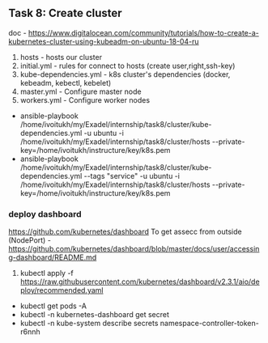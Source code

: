 ## Task 8: Create cluster
doc - https://www.digitalocean.com/community/tutorials/how-to-create-a-kubernetes-cluster-using-kubeadm-on-ubuntu-18-04-ru

1. hosts - hosts our cluster 
2. initial.yml  -  rules for connect to hosts (create user,right,ssh-key)
3. kube-dependencies.yml  - k8s cluster's dependencies (docker, kebeadm, kebectl, kebelet)
4. master.yml - Configure master node
5. workers.yml - Configure worker nodes
-  ansible-playbook /home/ivoitukh/my/Exadel/internship/task8/cluster/kube-dependencies.yml -u ubuntu -i /home/ivoitukh/my/Exadel/internship/task8/cluster/hosts --private-key=/home/ivoitukh/instructure/key/k8s.pem
- ansible-playbook /home/ivoitukh/my/Exadel/internship/task8/cluster/kube-dependencies.yml --tags "service" -u ubuntu -i /home/ivoitukh/my/Exadel/internship/task8/cluster/hosts --private-key=/home/ivoitukh/instructure/key/k8s.pem


### deploy dashboard 
https://github.com/kubernetes/dashboard
To get assecc from outside (NodePort) - https://github.com/kubernetes/dashboard/blob/master/docs/user/accessing-dashboard/README.md

1. kubectl apply -f https://raw.githubusercontent.com/kubernetes/dashboard/v2.3.1/aio/deploy/recommended.yaml
- kubectl get pods -A
- kubectl -n kubernetes-dashboard get secret
- kubectl -n kube-system describe secrets namespace-controller-token-r6nnh



